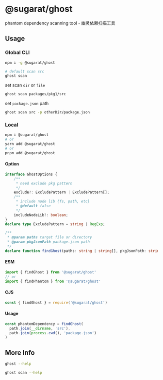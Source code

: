 # @sugarat/ghost

phantom dependency scanning tool - 幽灵依赖扫描工具

## Usage
### Global CLI
```sh
npm i -g @sugarat/ghost
```

```sh
# default scan src 
ghost scan
```

set scan `dir` or `file`
```sh
ghost scan packages/pkg1/src
```

set `package.json` path

```sh
ghost scan src -p otherDir/package.json
```


### Local
```sh
npm i @sugarat/ghost
# or
yarn add @sugarat/ghost
# or
pnpm add @sugarat/ghost
```

#### Option
```ts
interface GhostOptions {
    /**
     * need exclude pkg pattern
     */
    exclude?: ExcludePattern | ExcludePattern[];
    /**
     * include node lib {fs, path, etc}
     * @default false
     */
    includeNodeLib?: boolean;
}
declare type ExcludePattern = string | RegExp;

/**
 * @param paths target file or directory
 * @param pkgJsonPath package.json path
 */
declare function findGhost(paths: string | string[], pkgJsonPath: string, options?: GhostOptions): string[];
```

#### ESM
```ts
import { findGhost } from '@sugarat/ghost'
// or
import { findPhantom } from '@sugarat/ghost'
```
#### CJS
```ts
const { findGhost } = require('@sugarat/ghost')
```

#### Usage
```ts
const phantomDependency = findGhost(
  path.join(__dirname, 'src'),
  path.join(process.cwd(), 'package.json')
)
```

## More Info
```sh
ghost --help

ghost scan --help
```
